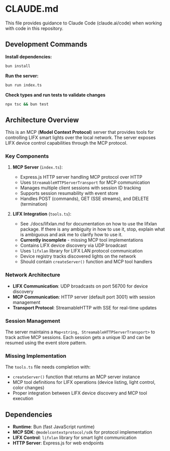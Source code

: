 # CLAUDE.md

This file provides guidance to Claude Code (claude.ai/code) when working with code in this repository.

## Development Commands

**Install dependencies:**
```bash
bun install
```

**Run the server:**
```bash
bun run index.ts
```

**Check types and run tests to validate changes**
```bash
npx tsc && bun test
```

## Architecture Overview

This is an MCP (**Model Context Protocol**) server that provides tools for controlling LIFX smart lights over the local network. The server exposes LIFX device control capabilities through the MCP protocol.

### Key Components

1. **MCP Server** (`index.ts`):
   - Express.js HTTP server handling MCP protocol over HTTP
   - Uses `StreamableHTTPServerTransport` for MCP communication
   - Manages multiple client sessions with session ID tracking
   - Supports session resumability with event store
   - Handles POST (commands), GET (SSE streams), and DELETE (termination)

2. **LIFX Integration** (`tools.ts`):
   - See ./docs/lifxlan.md for documentation on how to use the lifxlan package. If there is any ambiguity in how to use it, stop, explain what is ambiguous and ask me to clarify how to use it.
   - **Currently incomplete** - missing MCP tool implementations
   - Contains LIFX device discovery via UDP broadcast
   - Uses `lifxlan` library for LIFX LAN protocol communication
   - Device registry tracks discovered lights on the network
   - Should contain `createServer()` function and MCP tool handlers

### Network Architecture

- **LIFX Communication**: UDP broadcasts on port 56700 for device discovery
- **MCP Communication**: HTTP server (default port 3001) with session management
- **Transport Protocol**: StreamableHTTP with SSE for real-time updates

### Session Management

The server maintains a `Map<string, StreamableHTTPServerTransport>` to track active MCP sessions. Each session gets a unique ID and can be resumed using the event store pattern.

### Missing Implementation

The `tools.ts` file needs completion with:
- `createServer()` function that returns an MCP server instance
- MCP tool definitions for LIFX operations (device listing, light control, color changes)
- Proper integration between LIFX device discovery and MCP tool execution

## Dependencies

- **Runtime**: Bun (fast JavaScript runtime)
- **MCP SDK**: `@modelcontextprotocol/sdk` for protocol implementation
- **LIFX Control**: `lifxlan` library for smart light communication
- **HTTP Server**: Express.js for web endpoints
